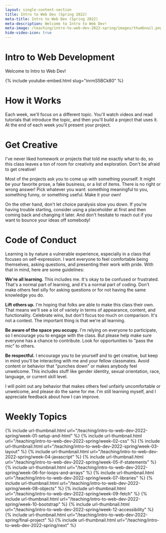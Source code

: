 ```yaml
---
layout: single-content-section
title: Intro to Web Dev (Spring 2022)
meta-title: Intro to Web Dev (Spring 2022)
meta-description: Welcome to Intro to Web Dev!
meta-image: /teaching/intro-to-web-dev-2022-spring/images/thumbnail.png
hide-video-icon: true
---
```


# Intro to Web Development

Welcome to Intro to Web Dev!

{% include youtube-embed.html slug="inrmS5BCk80" %}

# How it Works

Each week, we'll focus on a different topic. You'll watch videos and read tutorials that introduce the topic, and then you'll build a project that uses it. At the end of each week you'll present your project.

# Get Creative

I've never liked homework or projects that told me exactly what to do, so this class leaves a ton of room for creativity and exploration. Don't be afraid to get creative!

Most of the projects ask you to come up with something yourself. It might be your favorite prose, a fake business, or a list of items. There is no right or
wrong answer! Pick whatever you want: something meaningful to you, something funny, or something useful. Make it your own!

On the other hand, don't let choice paralysis slow you down. If you're having trouble starting, consider using a placeholder at first and then coming back and changing it later. And don't hesitate to reach out if you want to bounce your ideas off somebody!

# Code of Conduct

Learning is by nature a vulnerable experience, especially in a class that focuses on self-expression. I want everyone to feel comfortable being themselves, asking questions, and presenting their work with pride. With that in mind, here are some guidelines:

**We're all learning.** This includes me. It's okay to be confused or frustrated. That's a normal part of learning, and it's a normal part of coding. Don't make others feel silly for asking questions or for not having the same knowledge you do.

**Lift others up.** I'm hoping that folks are able to make this class their own. That means we'll see a lot of variety in terms of appearance, content, and functionality. Celebrate wins, but don't focus too much on comparison. It's not a contest. The important thing is that we're all learning.

**Be aware of the space you occupy.** I'm relying on everyone to participate, so I encourage you to engage with the class. But please help make sure everyone has a chance to contribute. Look for opportunities to "pass the mic" to others.

**Be respectful.** I encourage you to be yourself and to get creative, but keep in mind you'll be interacting with me and your fellow classmates. Avoid content or behavior that "punches down" or makes anybody feel unwelcome. This includes stuff like gender identity, sexual orientation, race, language, or current skill level.

I will point out any behavior that makes others feel unfairly uncomfortable or unwelcome, and please do the same for me. I'm still learning myself, and I appreciate feedback about how I can improve.

# Weekly Topics

{% include url-thumbnail.html url="/teaching/intro-to-web-dev-2022-spring/week-01-setup-and-html" %}
{% include url-thumbnail.html url="/teaching/intro-to-web-dev-2022-spring/week-02-css" %}
{% include url-thumbnail.html url="/teaching/intro-to-web-dev-2022-spring/week-03-layout" %}
{% include url-thumbnail.html url="/teaching/intro-to-web-dev-2022-spring/week-04-javascript" %}
{% include url-thumbnail.html url="/teaching/intro-to-web-dev-2022-spring/week-05-if-statements" %}
{% include url-thumbnail.html url="/teaching/intro-to-web-dev-2022-spring/week-06-for-loops-and-arrays" %}
{% include url-thumbnail.html url="/teaching/intro-to-web-dev-2022-spring/week-07-libraries" %}
{% include url-thumbnail.html url="/teaching/intro-to-web-dev-2022-spring/week-08-objects" %}
{% include url-thumbnail.html url="/teaching/intro-to-web-dev-2022-spring/week-09-fetch" %}
{% include url-thumbnail.html url="/teaching/intro-to-web-dev-2022-spring/week-10-bootstrap" %}
{% include url-thumbnail.html url="/teaching/intro-to-web-dev-2022-spring/week-12-accessibility" %}
{% include url-thumbnail.html url="/teaching/intro-to-web-dev-2022-spring/final-project" %}
{% include url-thumbnail.html url="/teaching/intro-to-web-dev-2022-spring/next" %}
